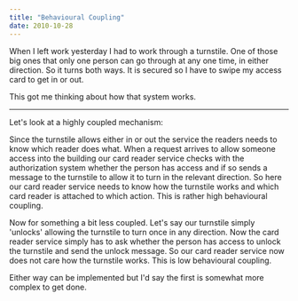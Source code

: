 ```yaml
---
title: "Behavioural Coupling"
date: 2010-10-28
---
```


When I left work yesterday I had to work through a turnstile. One of those big ones that only one person can go through at any one time, in either direction. So it turns both ways. It is secured so I have to swipe my access card to get in or out.

This got me thinking about how that system works. 

---

Let's look at a highly coupled mechanism:

Since the turnstile allows either in or out the service the readers needs to know which reader does what. When a request arrives to allow someone access into the building our card reader service checks with the authorization system whether the person has access and if so sends a message to the turnstile to allow it to turn in the relevant direction. So here our card reader service needs to know how the turnstile works and which card reader is attached to which action. This is rather high behavioural coupling.

Now for something a bit less coupled. Let's say our turnstile simply 'unlocks' allowing the turnstile to turn once in any direction. Now the card reader service simply has to ask whether the person has access to unlock the turnstile and send the unlock message. So our card reader service now does not care how the turnstile works. This is low behavioural coupling.

Either way can be implemented but I'd say the first is somewhat more complex to get done.
